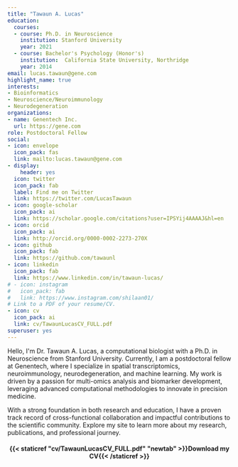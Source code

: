 ```yaml
---
title: "Tawaun A. Lucas"
education:
  courses:
  - course: Ph.D. in Neuroscience
    institution: Stanford University
    year: 2021
  - course: Bachelor's Psychology (Honor's)
    institution:  California State University, Northridge
    year: 2014
email: lucas.tawaun@gene.com
highlight_name: true
interests:
- Bioinformatics
- Neuroscience/Neuroimmunology
- Neurodegeneration
organizations:
- name: Genentech Inc.
  url: https://gene.com
role: Postdoctoral Fellow
social:
- icon: envelope
  icon_pack: fas
  link: mailto:lucas.tawaun@gene.com
- display:
    header: yes
  icon: twitter
  icon_pack: fab
  label: Find me on Twitter
  link: https://twitter.com/LucasTawaun
- icon: google-scholar
  icon_pack: ai
  link: https://scholar.google.com/citations?user=IPSYij4AAAAJ&hl=en
- icon: orcid
  icon_pack: ai
  link: http://orcid.org/0000-0002-2273-270X 
- icon: github
  icon_pack: fab
  link: https://github.com/tawaunl
- icon: linkedin
  icon_pack: fab
  link: https://www.linkedin.com/in/tawaun-lucas/
# - icon: instagram
#   icon_pack: fab
#   link: https://www.instagram.com/shilaan01/ 
# Link to a PDF of your resume/CV.
- icon: cv
  icon_pack: ai
  link: cv/TawaunLucasCV_FULL.pdf
superuser: yes
---
```


Hello, I'm Dr. Tawaun A. Lucas, a computational biologist with a Ph.D. in Neuroscience from Stanford University. Currently, I am a postdoctoral fellow at Genentech, where I specialize in spatial transcriptomics, neuroimmunology, neurodegeneration, and machine learning. My work is driven by a passion for multi-omics analysis and biomarker development, leveraging advanced computational methodologies to innovate in precision medicine.

With a strong foundation in both research and education, I have a proven track record of cross-functional collaboration and impactful contributions to the scientific community. Explore my site to learn more about my research, publications, and professional journey.

<center> 

#### <i class="fa fa-download" aria-hidden="true" style="color:#035AA6"></i> {{< staticref "cv/TawaunLucasCV_FULL.pdf" "newtab" >}}Download my CV{{< /staticref >}}
</center> 
